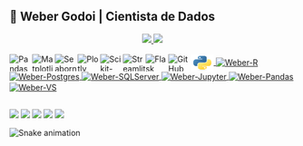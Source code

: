 ## 👋 Weber Godoi | Cientista de Dados
<div align="center">
  <a href="https://github.com/webercg">
  <img height="160em" src="https://github-readme-stats.vercel.app/api?username=webercg&show_icons=true&theme=dark&include_all_commits=true&count_private=true"/>
  <img height="160em" src="https://github-readme-stats.vercel.app/api/top-langs/?username=webercg&layout=compact&langs_count=7&theme=dark"/>
</div>
  
<div style="display: inline_block"><br>
  <img align="center" alt="Weber-Python" height="30" width="40" src="https://raw.githubusercontent.com/devicons/devicon/master/icons/python/python-original.svg">
  <img align="center" alt="Weber-R" height="30" width="40" src="https://cdn.jsdelivr.net/gh/devicons/devicon/icons/rstudio/rstudio-original.svg">
  <img align="left" alt="Pandas" height="30" width="40" src="https://pandas.pydata.org/static/img/pandas_mark.svg" />
  <img align="left" alt="Matplotlib" height="30" width="40" src="https://static.javatpoint.com/tutorial/matplotlib/images/matplotlib-tutorial.png" />
  <img align="left" alt="Seaborn" height="30" width="40" src="https://user-images.githubusercontent.com/315810/92161415-9e357100-edfe-11ea-917d-f9e33fd60741.png" />
  <img align="left" alt="Plotly" height="30" width="40" src="https://images.plot.ly/logo/new-branding/plotly-logomark.png" />
  <img align="left" alt="Scikit-learn" height="30" width="40" src="https://upload.wikimedia.org/wikipedia/commons/0/05/Scikit_learn_logo_small.svg" />
  <img align="left" alt="Streamlit" height="30" width="40" src="https://avatars.githubusercontent.com/u/45109972?s=200&v=4" />
  <img align="left" alt="Flask" height="30" width="40" src="https://banner2.cleanpng.com/20180508/qyw/kisspng-flask-python-web-framework-web-application-tutoria-5af1dbb70b6430.1030595115257998630467.jpg" />
  <img align="left" alt="GitHub" height="30" width="40" src="https://icons.iconarchive.com/icons/limav/flat-gradient-social/512/Github-icon.png" />

  
  
  
  <img align="center" alt="Weber-Postgres" height="30" width="40" src="https://cdn.jsdelivr.net/gh/devicons/devicon/icons/postgresql/postgresql-original.svg">
  <img align="center" alt="Weber-SQLServer" height="30" width="40" src="https://cdn.jsdelivr.net/gh/devicons/devicon/icons/microsoftsqlserver/microsoftsqlserver-plain.svg">
  <img align="center" alt="Weber-Jupyter" height="30" width="40" src="https://cdn.jsdelivr.net/gh/devicons/devicon/icons/jupyter/jupyter-original.svg">
  <img align="center" alt="Weber-Pandas" height="30" width="40" src="https://cdn.jsdelivr.net/gh/devicons/devicon/icons/pandas/pandas-original-wordmark.svg">
  <img align="center" alt="Weber-VS" height="30" width="40" src="https://cdn.jsdelivr.net/gh/devicons/devicon/icons/vscode/vscode-original.svg">  
</div>
  
  ##
  
<div> 
  <a href="https://www.linkedin.com/in/webergodoi/" target="_blank"><img src="https://img.shields.io/badge/-LinkedIn-%230077B5?style=for-the-badge&logo=linkedin&logoColor=white" target="_blank"></a> 
      <a href="https://medium.com/@weber.cg" target="_blank"><img src="  https://img.shields.io/badge/Medium-12100E?style=for-the-badge&logo=medium&logoColor=white" target="_blank"></a> 
  <a href="https://linktr.ee/webercg" target="_blank"><img src="https://img.shields.io/badge/linktree-39E09B?style=for-the-badge&logo=linktree&logoColor=white" target="_blank"></a> 
  <a href="https://www.instagram.com/weber.godoi/" target="_blank"><img src="https://img.shields.io/badge/-Instagram-%23E4405F?style=for-the-badge&logo=instagram&logoColor=white" target="_blank"></a>
  <a href = "mailto:weber.cgd@gmail.com"><img src="https://img.shields.io/badge/-Gmail-%23333?style=for-the-badge&logo=gmail&logoColor=white" target="_blank"></a>


  ![Snake animation](https://github.com/webercg/webercg/blob/output/github-contribution-grid-snake.svg)
  
</div>

